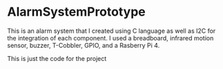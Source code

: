 # AlarmSystemPrototype
This is an alarm system that I created using C language as well as I2C for the integration of each component. I used a breadboard, infrared motion sensor, buzzer, T-Cobbler, GPIO, and a Rasberry Pi 4. 

This is just the code for the project
